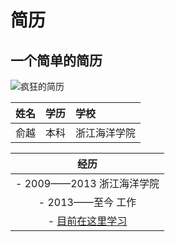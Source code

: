 # 简历

## 一个简单的简历

![疯狂的简历](https://jingyan.baidu.com/event/img/fkdwcpppc.jpg)

|姓名          |学历           |学校                   | 
|:-------------|:--------------|:----------------------|
|俞越          |本科           |浙江海洋学院           |

|经历                                                  | 
|:----------------------------------------------------:|
|- 2009——2013 浙江海洋学院                             |
|- 2013——至今 工作                                     |
|- [目前在这里学习](https://xiedaimala.com/)           |


